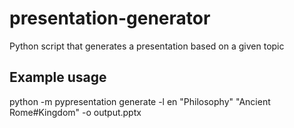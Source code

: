 # presentation-generator
Python script that generates a presentation based on a given topic
## Example usage
python -m pypresentation generate -l en "Philosophy" "Ancient Rome#Kingdom" -o output.pptx
